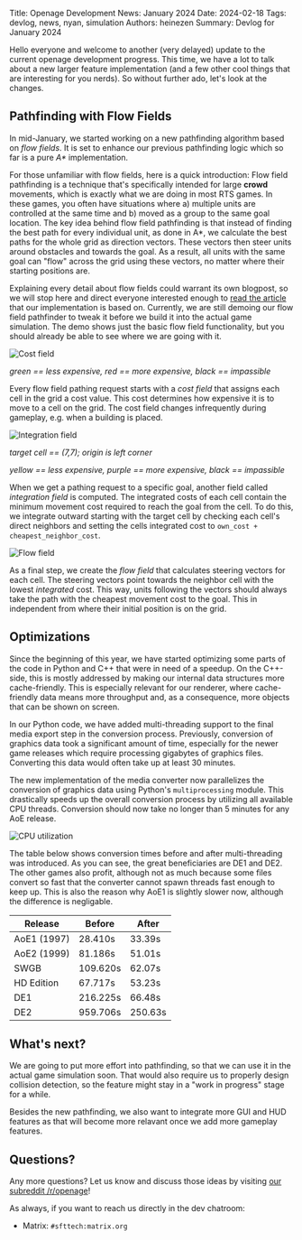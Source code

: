 Title: Openage Development News: January 2024
Date: 2024-02-18
Tags: devlog, news, nyan, simulation
Authors: heinezen
Summary: Devlog for January 2024

Hello everyone and welcome to another (very delayed) update to the current openage development
progress. This time, we have a lot to talk about a new larger feature implementation (and a few
other cool things that are interesting for you nerds). So without further ado, let's look at the
changes.


## Pathfinding with Flow Fields

In mid-January, we started working on a new pathfinding algorithm based on *flow fields*. It is
set to enhance our previous pathfinding logic which so far is a pure *A\** implementation.

For those unfamiliar with flow fields, here is a quick introduction: Flow field pathfinding is
a technique that's specifically intended for large **crowd** movements, which is exactly
what we are doing in most RTS games. In these games, you often have situations where a) multiple
units are controlled at the same time and b) moved as a group to the same goal location.
The key idea behind flow field pathfinding is that instead of finding the best path for every individual
unit, as done in A*, we calculate the best paths for the whole grid as direction vectors. These vectors
then steer units around obstacles and towards the goal. As a result, all units with the same goal
can "flow" across the grid using these vectors, no matter where their starting positions are.

Explaining every detail about flow fields could warrant its own blogpost, so we will stop here
and direct everyone interested enough to [read the article](http://www.gameaipro.com/GameAIPro/GameAIPro_Chapter23_Crowd_Pathfinding_and_Steering_Using_Flow_Field_Tiles.pdf) that our implementation
is based on. Currently, we are still demoing our flow field pathfinder to tweak it before we build it into
the actual game simulation. The demo shows just the basic flow field functionality, but you
should already be able to see where we are going with it.

![Cost field]({static}/images/news/2024-01/cost_field.png)

*green == less expensive, red == more expensive, black == impassible*

Every flow field pathing request starts with a *cost field* that assigns each cell in the grid
a cost value. This cost determines how expensive it is to move to a cell on the grid. The cost field
changes infrequently during gameplay, e.g. when a building is placed.

![Integration field]({static}/images/news/2024-01/integration_field.png)

*target cell == (7,7); origin is left corner*

*yellow == less expensive, purple == more expensive, black == impassible*

When we get a pathing request to a specific goal, another field called *integration field* is
computed. The integrated costs of each cell contain the minimum movement cost required to reach
the goal from the cell. To do this, we integrate outward starting with the target cell by
checking each cell's direct neighbors and setting the cells integrated cost to `own_cost + cheapest_neighbor_cost`.

![Flow field]({static}/images/news/2024-01/flow_field.png)

As a final step, we create the *flow field* that calculates steering vectors for each cell.
The steering vectors point towards the neighbor cell with the lowest *integrated* cost. This way,
units following the vectors should always take the path with the cheapest movement cost to
the goal. This in independent from where their initial position is on the grid.


## Optimizations

Since the beginning of this year, we have started optimizing some parts of the code in Python and
C++ that were in need of a speedup. On the C++-side, this is mostly addressed by making our internal
data structures more cache-friendly. This is especially relevant for our renderer, where cache-friendly
data means more throughput and, as a consequence, more objects that can be shown on screen.

In our Python code, we have added multi-threading support to the final media export step in the
conversion process. Previously, conversion of graphics data took a significant amount of time,
especially for the newer game releases which require processing gigabytes of graphics files. Converting
this data would often take up at least 30 minutes.

The new implementation of the media converter now parallelizes the conversion of graphics data
using Python's `multiprocessing` module. This drastically speeds up the overall conversion
process by utilizing all available CPU threads. Conversion should now take no longer
than 5 minutes for any AoE release.

![CPU utilization]({static}/images/news/2024-01/cpu_util.png)

The table below shows conversion times before and after multi-threading was introduced. As you
can see, the great beneficiaries are DE1 and DE2. The other games also profit, although not as much
because some files convert so fast that the converter cannot spawn threads fast enough to keep up.
This is also the reason why AoE1 is slightly slower now, although the difference is negligable.

| Release     | Before   | After   |
| ----------- | -------- | ------- |
| AoE1 (1997) | 28.410s  | 33.39s  |
| AoE2 (1999) | 81.186s  | 51.01s  |
| SWGB        | 109.620s | 62.07s  |
| HD Edition  | 67.717s  | 53.23s  |
| DE1         | 216.225s | 66.48s  |
| DE2         | 959.706s | 250.63s |


## What's next?

We are going to put more effort into pathfinding, so that we can use it in the actual game
simulation soon. That would also require us to properly design collision detection, so the
feature might stay in a "work in progress" stage for a while.

Besides the new pathfinding, we also want to integrate more GUI and HUD features as that will
become more relavant once we add more gameplay features.


## Questions?

Any more questions? Let us know and discuss those ideas by visiting [our subreddit /r/openage](https://reddit.com/r/openage)!

As always, if you want to reach us directly in the dev chatroom:

* Matrix: `#sfttech:matrix.org`

